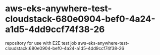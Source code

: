# aws-eks-anywhere-test-cloudstack-680e0904-bef0-4a24-a1d5-4dd9ccf74f38-26
repository for use with E2E test job aws-eks-anywhere-test-cloudstack:680e0904-bef0-4a24-a1d5-4dd9ccf74f38-26
